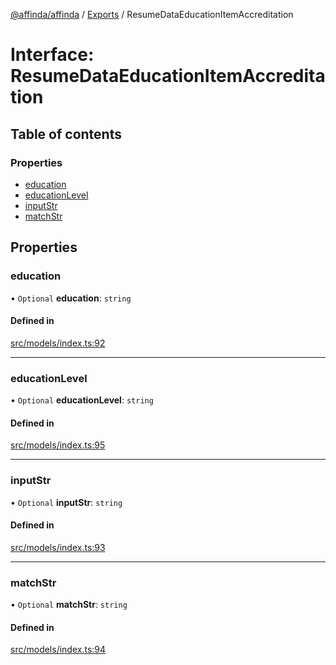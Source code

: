 [@affinda/affinda](../README.md) / [Exports](../modules.md) / ResumeDataEducationItemAccreditation

# Interface: ResumeDataEducationItemAccreditation

## Table of contents

### Properties

- [education](ResumeDataEducationItemAccreditation.md#education)
- [educationLevel](ResumeDataEducationItemAccreditation.md#educationlevel)
- [inputStr](ResumeDataEducationItemAccreditation.md#inputstr)
- [matchStr](ResumeDataEducationItemAccreditation.md#matchstr)

## Properties

### education

• `Optional` **education**: `string`

#### Defined in

[src/models/index.ts:92](https://github.com/affinda/affinda-typescript/blob/12596da/src/models/index.ts#L92)

___

### educationLevel

• `Optional` **educationLevel**: `string`

#### Defined in

[src/models/index.ts:95](https://github.com/affinda/affinda-typescript/blob/12596da/src/models/index.ts#L95)

___

### inputStr

• `Optional` **inputStr**: `string`

#### Defined in

[src/models/index.ts:93](https://github.com/affinda/affinda-typescript/blob/12596da/src/models/index.ts#L93)

___

### matchStr

• `Optional` **matchStr**: `string`

#### Defined in

[src/models/index.ts:94](https://github.com/affinda/affinda-typescript/blob/12596da/src/models/index.ts#L94)
